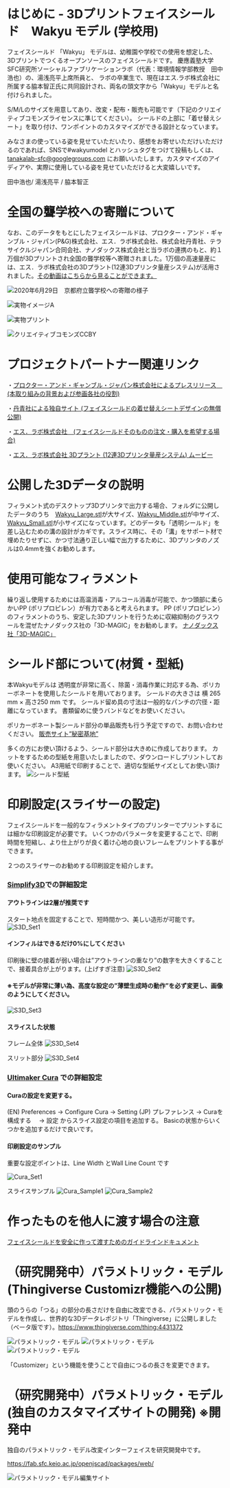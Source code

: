 # はじめに - 3Dプリントフェイスシールド　Wakyu モデル  (学校用)

フェイスシールド 「Wakyu」 モデルは、幼稚園や学校での使用を想定した、3Dプリントでつくるオープンソースのフェイスシールドです。
慶應義塾大学SFC研究所ソーシャルファブリケーションラボ（代表：環境情報学部教授　田中浩也）の、湯浅亮平上席所員と、
ラボの卒業生で、現在はエス.ラボ株式会社に所属する脇本智正氏に共同設計され、両名の頭文字から「Wakyu」モデルと名付けられました。

S/M/Lのサイズを用意してあり、改変・配布・販売も可能です（下記のクリエイティブコモンズライセンスに準じてください）。
シールドの上部に「着せ替えシート」を取り付け、ワンポイントのカスタマイズができる設計となっています。

みなさまの使っている姿を見せていただいたり、感想をお寄せいただけいただけるのであれば、SNSで#wakyumodel とハッシュタグをつけて投稿もしくは、
tanakalab-sfc@googlegroups.com にお願いいたします。カスタマイズのアイディアや、実際に使用している姿を見せていただけると大変嬉しいです。

田中浩也/ 湯浅亮平 / 脇本智正  

# 全国の聾学校への寄贈について

なお、このデータをもとにしたフェイスシールドは、プロクター・アンド・ギャンブル・ジャパン(P&G)株式会社、エス．ラボ株式会社、株式会社丹青社、テラサイクルジャパン合同会社、ナノダックス株式会社と当ラボの連携のもと、約１万個が3Dプリントされ全国の聾学校等へ寄贈されました。1万個の高速量産には、エス．ラボ株式会社の3Dプラント(12連3Dプリンタ量産システム)が活用されました。[その動画はこちらから見ることができます。](https://youtu.be/kBtXUk4LydI)

![2020年6月29日　京都府立聾学校への寄贈の様子](images/photo.png)


![実物イメージA](images/FSpartsSample.png)

![実物プリント](images/SamplePrint01.png)

![クリエイティブコモンズCCBY](images/by-sa.png)


# プロジェクトパートナー関連リンク


・[プロクター・アンド・ギャンブル・ジャパン株式会社によるプレスリリース　(本取り組みの背景および参画各社の役割) ](https://prtimes.jp/main/html/rd/p/000000031.000031986.html)

・[丹青社による独自サイト (フェイスシールドの着せ替えシートデザインの無償公開) ](https://www.tanseisha.co.jp/news/info/2020/post-33843)

・[エス．ラボ株式会社　(フェイスシールドそのものの注文・購入を希望する場合)](http://slab.jp/)

・[エス．ラボ株式会社 3Dプラント (12連3Dプリンタ量産システム)  ムービー](https://youtu.be/kBtXUk4LydI)





# 公開した3Dデータの説明

フィラメント式のデスクトップ3Dプリンタで出力する場合、フォルダに公開したデータのうち　[Wakyu_Large.stl](Wakyu_Large.stl)が大サイズ、[Wakyu_Middle.stl](Wakyu_Middle.stl)が中サイズ、[Wakyu_Small.stl](Wakyu_Small.stl)が小サイズになっています。どのデータも「透明シールド」を差し込むための溝の設計がカギです。スライス時に、その「溝」をサポート材で埋めたりせずに、かつ寸法通り正しい幅で出力するために、3Dプリンタのノズルは0.4mmを強くお勧めします。


# 使用可能なフィラメント

繰り返し使用するためには高温消毒・アルコール消毒が可能で、かつ頭部に柔らかいPP (ポリプロピレン）が有力であると考えられます。
PP (ポリプロピレン）のフィラメントのうち、安定した3Dプリントを行うために収縮抑制のグラスウールを混ぜたナノダックス社の「3D-MAGIC」をお勧めします。
[ナノダックス社「3D-MAGIC」](http://nanodax.jp/3Dfilament.html)

# シールド部について(材質・型紙)

本Wakyuモデルは 透明度が非常に高く、除菌・消毒作業に対応する為、ポリカーボネートを使用したシールドを用いております。
シールドの大きさは 横 265 mm × 高さ250 mm です。
シールド留め具の寸法は一般的なパンチの穴径・距離になっています。
書類留めに使うバンドなどをお使いください。

ポリカーボネート製シールド部分の単品販売も行う予定ですので、お問い合わせください。
[販売サイト”秘密基地”](https://item.rakuten.co.jp/auc-himitsukichi/c/0000000001/)

多くの方にお使い頂けるよう、シールド部分は大きめに作成しております。
カットをするための型紙を用意いたしましたので、ダウンロードしプリントしてお使いください。
A3用紙で印刷することで、適切な型紙サイズとしてお使い頂けます。
![シールド型紙](images/shield_pattern.png)




# 印刷設定(スライサーの設定)

フェイスシールドを一般的なフィラメントタイプのプリンターでプリントするには細かな印刷設定が必要です。
いくつかのパラメータを変更することで、印刷時間を短縮し、より仕上がりが良く着け心地の良いフレームをプリントする事ができます。

２つのスライサーのお勧めする印刷設定を紹介します。

### [Simplify3D](https://www.simplify3d.com/)での詳細設定


#### アウトラインは2層が推奨です
スタート地点を固定することで、短時間かつ、美しい造形が可能です。
![S3D_Set1](images/S3D/S3Dlayer.png)


#### インフィルはできるだけ0%にしてください
印刷後に壁の接着が弱い場合は”アウトラインの重なり”の数字を大きくすることで、接着具合が上がります。(上げすぎ注意)
![S3D_Set2](images/S3D/S3Dinfill.png)


#### ※モデルが非常に薄い為、高度な設定の”薄壁生成時の動作”を必ず変更し、画像のようにしてください。
![S3D_Set3](images/S3D/S3DExt.png)

#### スライスした状態
フレーム全体
![S3D_Set4](images/S3D/S3DSlice1.png)

スリット部分
![S3D_Set4](images/S3D/S3DSlice2.png)

### [Ultimaker Cura](https://ultimaker.com/ja/software/ultimaker-cura) での詳細設定


#### Curaの設定を変更する。
(EN) Preferences   -> Configure Cura  -> Setting
(JP) プレファレンス -> Curaを構成する　 -> 設定
からスライス設定の項目を追加する。
Basicの状態からいくつかを追加するだけで良いです。

#### 印刷設定のサンプル
重要な設定ポイントは、Line Width とWall Line Count です

![Cura_Set1](images/Cura/CuraSet.png)



スライスサンプル
![Cura_Sample1](images/Cura/CuraSliceSample1.png)
![Cura_Sample2](images/Cura/CuraSliceSample2.png)




# 作ったものを他人に渡す場合の注意

[フェイスシールドを安全に作って渡すためのガイドラインドキュメント](https://fabsafehub.org/faceshield)




# （研究開発中）パラメトリック・モデル (Thingiverse Customizr機能への公開)

頭のうらの「つる」の部分の長さだけを自由に改変できる、パラメトリック・モデルを作成し、世界的な3Dデータレポジトリ「Thingiverse」に公開しました（ベータ版です）。https://www.thingiverse.com/thing:4431372

![パラメトリック・モデル](images/customizr1.png)
![パラメトリック・モデル](images/customizr2.png)
![パラメトリック・モデル](images/customizr3.png)

「Customizer」という機能を使うことで自由につるの長さを変更できます。



# （研究開発中）パラメトリック・モデル (独自のカスタマイズサイトの開発) ※開発中

独自のパラメトリック・モデル改変インターフェイスを研究開発中です。

https://fab.sfc.keio.ac.jp/openjscad/packages/web/

![パラメトリック・モデル編集サイト](images/screenshot_specialsite.png)

